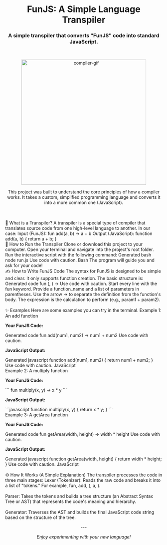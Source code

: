 <h1 align="center">FunJS: A Simple Language Transpiler</h1>
<h3 align="center">A simple transpiler that converts "FunJS" code into standard JavaScript.</h3>
<br>
<p align="center">
<img src="https://user-images.githubusercontent.com/8102324/51284128-360a7e00-19d8-11e9-8390-589634c892b1.gif" alt="compiler-gif" width="400">
</p>
<p align="center">
This project was built to understand the core principles of how a compiler works. It takes a custom, simplified programming language and converts it into a more common one (JavaScript).
</p>
<br>
<br>
🧐 What is a Transpiler?
A transpiler is a special type of compiler that translates source code from one high-level language to another.
In our case:
Input (FunJS): fun add(a, b) -> a + b
Output (JavaScript): function add(a, b) { return a + b; }
<br>
🚀 How to Run the Transpiler
Clone or download this project to your computer.
Open your terminal and navigate into the project's root folder.
Run the interactive script with the following command:
Generated bash
node run.js
Use code with caution.
Bash
The program will guide you and ask for your code!
<br>
✍️ How to Write FunJS Code
The syntax for FunJS is designed to be simple and clear. It only supports function creation.
The basic structure is:
Generated code
fun <function_name>(<param1>, <param2>) -> <expression>
Use code with caution.
Start every line with the fun keyword.
Provide a function_name and a list of parameters in parentheses.
Use the arrow -> to separate the definition from the function's body.
The expression is the calculation to perform (e.g., param1 + param2).
<br>
<br>
✨ Examples
Here are some examples you can try in the terminal.
Example 1: An add function
<p><b>Your FunJS Code:</b></p>
Generated code
fun add(num1, num2) -> num1 + num2
Use code with caution.
<p><b>JavaScript Output:</b></p>
Generated javascript
function add(num1, num2) { return num1 + num2; }
Use code with caution.
JavaScript
<br>
Example 2: A multiply function
<p><b>Your FunJS Code:</b></p>
```
fun multiply(x, y) -> x * y
```
<p><b>JavaScript Output:</b></p>```javascript
function multiply(x, y) { return x * y; }
```
<br>
Example 3: A getArea function
<p><b>Your FunJS Code:</b></p>
Generated code
fun getArea(width, height) -> width * height
Use code with caution.
<p><b>JavaScript Output:</b></p>
Generated javascript
function getArea(width, height) { return width * height; }
Use code with caution.
JavaScript
<br>
<br>
⚙️ How It Works (A Simple Explanation)
The transpiler processes the code in three main stages:
Lexer (Tokenizer): Reads the raw code and breaks it into a list of "tokens." For example, fun, add, (, a, ).
<br><br>
Parser: Takes the tokens and builds a tree structure (an Abstract Syntax Tree or AST) that represents the code's meaning and hierarchy.
<br><br>
Generator: Traverses the AST and builds the final JavaScript code string based on the structure of the tree.
<br>
<p align="center">
---
</p>
<p align="center">
<em>Enjoy experimenting with your new language!</em>
</p>